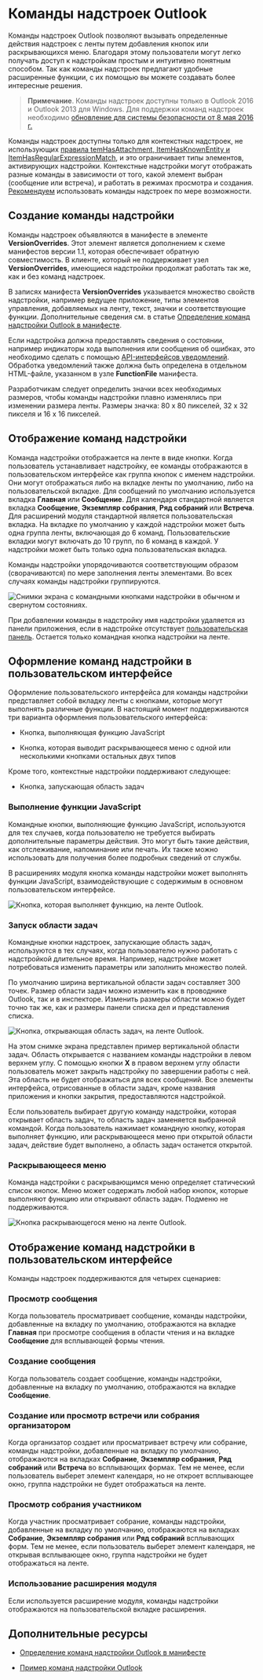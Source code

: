 
# Команды надстроек Outlook


Команды надстроек Outlook позволяют вызывать определенные действия надстроек с ленты путем добавления кнопок или раскрывающихся меню. Благодаря этому пользователи могут легко получать доступ к надстройкам простым и интуитивно понятным способом. Так как команды надстроек предлагают удобные расширенные функции, с их помощью вы можете создавать более интересные решения.

> **Примечание**. Команды надстроек доступны только в Outlook 2016 и Outlook 2013 для Windows. Для поддержки команд надстроек необходимо [обновление для системы безопасности от 8 мая 2016 г.](https://support.microsoft.com/en-us/kb/3114829)

Команды надстроек доступны только для контекстных надстроек, не использующих [правила temHasAttachment, ItemHasKnownEntity и ItemHasRegularExpressionMatch](manifests/activation-rules.md), и это ограничивает типы элементов, активирующих надстройки. Контекстные надстройки могут отображать разные команды в зависимости от того, какой элемент выбран (сообщение или встреча), и работать в режимах просмотра и создания. [Рекомендуем](../../docs/overview/add-in-development-best-practices.md) использовать команды надстроек по мере возможности.


## Создание команды надстройки

Команды надстроек объявляются в манифесте в элементе **VersionOverrides**. Этот элемент является дополнением к схеме манифестов версии 1.1, которая обеспечивает обратную совместимость. В клиенте, который не поддерживает узел **VersionOverrides**, имеющиеся надстройки продолжат работать так же, как и без команд надстроек.

В записях манифеста **VersionOverrides** указывается множество свойств надстройки, например ведущее приложение, типы элементов управления, добавляемых на ленту, текст, значки и соответствующие функции. Дополнительные сведения см. в статье [Определение команд надстройки Outlook в манифесте](../outlook/manifests/define-add-in-commands.md). 

Если надстройка должна предоставлять сведения о состоянии, например индикаторы хода выполнения или сообщения об ошибках, это необходимо сделать с помощью [API-интерфейсов уведомлений](../../reference/outlook/NotificationMessages.md). Обработка уведомлений также должна быть определена в отдельном HTML-файле, указанном в узле **FunctionFile** манифеста.

Разработчикам следует определить значки всех необходимых размеров, чтобы команды надстройки плавно изменялись при изменении размера ленты. Размеры значка: 80 x 80 пикселей, 32 x 32 пикселя и 16 x 16 пикселей.


## Отображение команд надстройки

Команда надстройки отображается на ленте в виде кнопки. Когда пользователь устанавливает надстройку, ее команды отображаются в пользовательском интерфейсе как группа кнопок с именем надстройки. Они могут отображаться либо на вкладке ленты по умолчанию, либо на пользовательской вкладке. Для сообщений по умолчанию используется вкладка **Главная** или **Сообщение**. Для календаря стандартной является вкладка **Сообщение**, **Экземпляр собрания**, **Ряд собраний** или **Встреча**. Для расширений модуля стандартной является пользовательская вкладка. На вкладке по умолчанию у каждой надстройки может быть одна группа ленты, включающая до 6 команд. Пользовательские вкладки могут включать до 10 групп, по 6 команд в каждой. У надстройки может быть только одна пользовательская вкладка.

Команды надстройки упорядочиваются соответствующим образом (сворачиваются) по мере заполнения ленты элементами. Во всех случаях команды надстройки группируются.


![Снимки экрана с командными кнопками надстройки в обычном и свернутом состояниях.](../../images/6fcb64d8-9598-41d1-8944-f6d1f6d2edb6.png)

При добавлении команды в надстройку имя надстройки удаляется из панели приложения, если в надстройке отсутствует [пользовательская панель](../outlook/custom-pane-outlook-add-ins.md). Остается только командная кнопка надстройки на ленте.


## Оформление команд надстройки в пользовательском интерфейсе

Оформление пользовательского интерфейса для команды надстройки представляет собой вкладку ленты с кнопками, которые могут выполнять различные функции. В настоящий момент поддерживаются три варианта оформления пользовательского интерфейса:


- Кнопка, выполняющая функцию JavaScript
        
- Кнопка, которая выводит раскрывающееся меню с одной или несколькими кнопками остальных двух типов

Кроме того, контекстные надстройки поддерживают следующее: 
- Кнопка, запускающая область задач


### Выполнение функции JavaScript

Командные кнопки, выполняющие функцию JavaScript, используются для тех случаев, когда пользователю не требуется выбирать дополнительные параметры действия. Это могут быть такие действия, как отслеживание, напоминание или печать. Их также можно использовать для получения более подробных сведений от службы. 

В расширениях модуля кнопка команды надстройки может выполнять функции JavaScript, взаимодействующие с содержимым в основном пользовательском интерфейсе.

![Кнопка, которая выполняет функцию, на ленте Outlook.](../../images/23ab1de3-3ec4-41a5-ba5b-30b11d464e0c.png)


### Запуск области задач

Командные кнопки надстроек, запускающие область задач, используются в тех случаях, когда пользователю нужно работать с надстройкой длительное время. Например, надстройке может потребоваться изменить параметры или заполнить множество полей. 

По умолчанию ширина вертикальной области задач составляет 300 точек. Размер области задач можно изменить как в проводнике Outlook, так и в инспекторе. Изменить размеры области можно будет точно так же, как и размеры панели списка дел и представления списка.


![Кнопка, открывающая область задач, на ленте Outlook.](../../images/c8e03da8-9f71-4f9b-813f-1cdea43d433c.png)

На этом снимке экрана представлен пример вертикальной области задач. Область открывается с названием команды надстройки в левом верхнем углу. С помощью кнопки **X** в правом верхнем углу области пользователь может закрыть надстройку по завершении работы с ней. Эта область не будет отображаться для всех сообщений. Все элементы интерфейса, отрисованные в области задач, кроме названия приложения и кнопки закрытия, предоставляются надстройкой.

Если пользователь выбирает другую команду надстройки, которая открывает область задач, то область задач заменяется выбранной командой. Когда пользователь нажимает командную кнопку, которая выполняет функцию, или раскрывающееся меню при открытой области задач, действие будет выполнено, а область задач останется открытой.


### Раскрывающееся меню

Команда надстройки с раскрывающимся меню определяет статический список кнопок. Меню может содержать любой набор кнопок, которые выполняют функцию или открывают область задач. Подменю не поддерживаются.


![Кнопка раскрывающегося меню на ленте Outlook.](../../images/3eff90d6-7822-4fdb-9153-68f754c0c746.png)


## Отображение команд надстройки в пользовательском интерфейсе

Команды надстроек поддерживаются для четырех сценариев:


### Просмотр сообщения

Когда пользователь просматривает сообщение, команды надстройки, добавленные на вкладку по умолчанию, отображаются на вкладке **Главная** при просмотре сообщения в области чтения и на вкладке **Сообщение** для всплывающей формы чтения.


### Создание сообщения

Когда пользователь создает сообщение, команды надстройки, добавленные на вкладку по умолчанию, отображаются на вкладке **Сообщение**.


### Создание или просмотр встречи или собрания организатором

Когда организатор создает или просматривает встречу или собрание, команды надстройки, добавленные на вкладку по умолчанию, отображаются на вкладках **Собрание**, **Экземпляр собрания**, **Ряд собраний** или **Встреча** во всплывающих формах. Тем не менее, если пользователь выберет элемент календаря, но не откроет всплывающее окно, группа надстройки не будет отображаться на ленте.


### Просмотр собрания участником

Когда участник просматривает собрание, команды надстройки, добавленные на вкладку по умолчанию, отображаются на вкладках **Собрание**, **Экземпляр собрания** или **Ряд собраний** всплывающих форм. Тем не менее, если пользователь выберет элемент календаря, не открывая всплывающее окно, группа надстройки не будет отображаться на ленте.

### Использование расширения модуля

Если используется расширение модуля, команды надстройки отображаются на пользовательской вкладке расширения.

## Дополнительные ресурсы

- [Определение команд надстройки Outlook в манифесте](../outlook/manifests/define-add-in-commands.md)
    
- [Пример команд надстройки Outlook](https://github.com/jasonjoh/command-demo)
    
